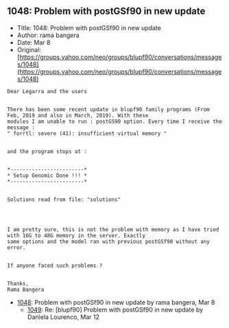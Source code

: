 ## 1048: Problem with postGSf90 in new update

- Title: 1048: Problem with postGSf90 in new update
- Author: rama bangera
- Date: Mar 8
- Original: [https://groups.yahoo.com/neo/groups/blupf90/conversations/messages/1048](https://groups.yahoo.com/neo/groups/blupf90/conversations/messages/1048)

```
Dear Legarra and the users 


There has been some recent update in blupf90 family programs (From Feb, 2019 and also in March, 2019). With these
modules I am unable to run : postGS90 option. Every time I receive the message :
" forrtl: severe (41): insufficient virtual memory "


and the program stops at : 


*------------------------*
* Setup Genomic Done !!! *
*------------------------*


Solutions read from file: "solutions"




I am pretty sure, this is not the problem with memory as I have tried with 16G to 48G memory in the server. Exactly
same options and the model ran with previous postGSf90 without any error. 


If anyone faced such problems ?


Thanks,
Rama Bangera
```

- [1048](1048.md): Problem with postGSf90 in new update by rama bangera, Mar 8
    - [1049](1049.md): Re: [blupf90] Problem with postGSf90 in new update by Daniela Lourenco, Mar 12
